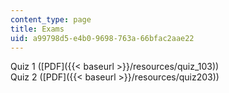 ```yaml
---
content_type: page
title: Exams
uid: a99798d5-e4b0-9698-763a-66bfac2aae22
---
```


Quiz 1 ([PDF]({{< baseurl >}}/resources/quiz_103))  
Quiz 2 ([PDF]({{< baseurl >}}/resources/quiz203))